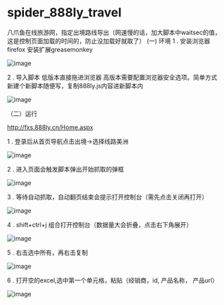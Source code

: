 # spider_888ly_travel

八爪鱼在线旅游网，指定出境路线导出（网速慢的话，加大脚本中waitsec的值，这是控制页面加载的时间的，防止没加载好就取了）
(一) 环境
 1 . 安装浏览器firefox   安装扩展greasemonkey

![image](https://github.com/sky8chi/spider_888ly_travel/blob/master/screenshots/7.jpg)

 2 . 导入脚本 低版本直接拖进浏览器 高版本需要配置浏览器安全选项。简单方式新建个新脚本随便写，复制888ly.js内容进新脚本内

![image](https://github.com/sky8chi/spider_888ly_travel/blob/master/screenshots/8.jpg)

（二）运行

http://fxs.888ly.cn/Home.aspx

 1 . 登录后从首页导航点击出境->选择线路美洲

![image](https://github.com/sky8chi/spider_888ly_travel/blob/master/screenshots/0.jpg)

 2 . 进入页面会触发脚本弹出开始抓取的弹框

![image](https://github.com/sky8chi/spider_888ly_travel/blob/master/screenshots/1.jpg)

 3 . 等待自动抓取，自动翻页结束会提示打开控制台（需先点击关闭再打开）

![image](https://github.com/sky8chi/spider_888ly_travel/blob/master/screenshots/2.jpg)

 4 . shift+ctrl+j 组合打开控制台（数据量大会折叠，点击右下角展开）

![image](https://github.com/sky8chi/spider_888ly_travel/blob/master/screenshots/3.png)

 5 . 右击选中所有，再右击复制

![image](https://github.com/sky8chi/spider_888ly_travel/blob/master/screenshots/5.jpg)

 6 . 打开空的excel,选中第一个单元格，粘贴（经销商，id, 产品名称， 产品url）

![image](https://github.com/sky8chi/spider_888ly_travel/blob/master/screenshots/6.jpg)
